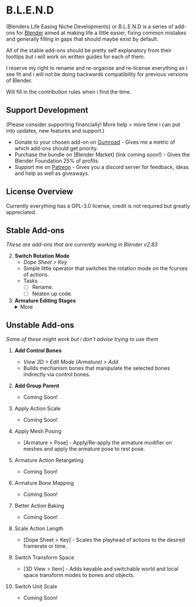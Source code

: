 # B.L.E.N.D
(Blenders Life Easing Niche Developments) or B.L.E.N.D is a series of add-ons for  [Blender](https://www.blender.org/) aimed at making life a little easier, fixing common mistakes and generally filling in gaps that should maybe exist by default.

All of the stable add-ons should be pretty self explanatory from their tooltips but i will work on written guides for each of them.

I reserve my right to rename and re-organise and re-license everything as i see fit and i will not be doing backwards compatibility for previous versions of Blender.

Will fill in the contribution rules when i find the time.

## Support Development
(Please consider supporting financially! More help = more time i can put into updates, new features and support.)

- Donate to your chosen add-on on [Gumroad](https://gumroad.com/jimkroovy) - Gives me a metric of which add-ons should get priority.
- Purchase the bundle on [Blender Market] (link coming soon!) - Gives the Blender Foundation 25% of profits.
- Support me on [Patreon](https://patreon.com/JimKroovy) - Gives you a discord server for feedback, ideas and help as well as giveaways.

## License Overview
Currently everything has a GPL-3.0 license, credit is not required but greatly appreciated.

## Stable Add-ons
*These are add-ons that are currently working in Blender v2.83*

2. **Switch Rotation Mode**
    - *Dope Sheet > Key*
    - Simple little operator that switches the rotation mode on the fcurves of actions.
    - Tasks
        - [ ] Rename.
        - [ ] Neaten up code.

1. **Armature Editing Stages**
    <details><summary>More</summary>
    <p>
    - *Properties > Armature > Data* 
    - Modular armature stages, easy to revert/progress through changes and switch between rigging on the fly.
    - Tasks
        - [ ] Rework object and data pushing to account for bones.
        - [ ] Add in a node tree?
    </p>
    </details>
    

## Unstable Add-ons
*Some of these might work but i don't advise trying to use them*

1. **Add Control Bones**
    - *View 3D > Edit Mode (Armature) > Add* 
    - Builds mechanism bones that manipulate the selected bones indirectly via control bones.

2. **Add Group Parent** 
    - Coming Soon!

3. Apply Action Scale 
    - Coming Soon!

4. Apply Mesh Posing 
    - [Armature > Pose] - Apply/Re-apply the armature modifier on meshes and apply the armature pose to rest pose.

5. Armature Action Retargeting 
    - Coming Soon!

6. Armature Bone Mapping 
    - Coming Soon!

7. Better Action Baking 
    - Coming Soon!

8. Scale Action Length 
    - [Dope Sheet > Key] - Scales the playhead of actions to the desired framerate or time.

9. Switch Transform Space 
    - [3D View > Item] - Adds keyable and switchable world and local space transform modes to bones and objects.

10. Switch Unit Scale 
    - Coming Soon!

